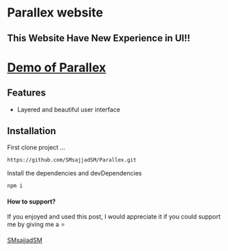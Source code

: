 
# Parallex website
## This Website Have New Experience in UI!!


[Demo of Parallex](https://smsajjadsm.github.io/Parallex/)
===






## Features

- Layered and beautiful user interface







## Installation


First clone project ...

```sh
https://github.com/SMsajjadSM/Parallex.git
```

Install the dependencies and devDependencies

```sh
npm i
```


#### How to support?
 If you enjoyed and used this post,
I would appreciate it if you could
support me by giving me a ⭐

[SMsajjadSM](https://github.com/SMsajjadSM/Parallex)
